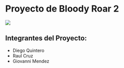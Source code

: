 # Proyecto de Bloody Roar 2

<img src="https://et12.edu.ar/imgs/computacion/vamoaprogramabanner.png">

## Integrantes del Proyecto:

* Diego Quintero
* Raul Cruz
* Giovanni Mendez
